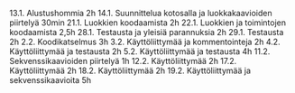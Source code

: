 13.1. Alustushommia 2h
14.1. Suunnittelua kotosalla ja luokkakaavioiden piirtelyä 30min
21.1. Luokkien koodaamista 2h
22.1. Luokkien ja toimintojen koodaamista 2,5h
28.1. Testausta ja yleisiä parannuksia 2h
29.1. Testausta 2h
2.2.  Koodikatselmus 3h
3.2.  Käyttöliittymää ja kommentointeja 2h
4.2.  Käyttöliittymää ja testausta 2h
5.2.  Käyttöliittymää ja testausta 4h
11.2. Sekvenssikaavioiden piirtelyä 1h
12.2. Käyttöliittymää 2h
17.2. Käyttöliittymää 2h
18.2. Käyttöliittymää 2h
19.2. Käyttöliittymää ja sekvenssikaavioita 5h
